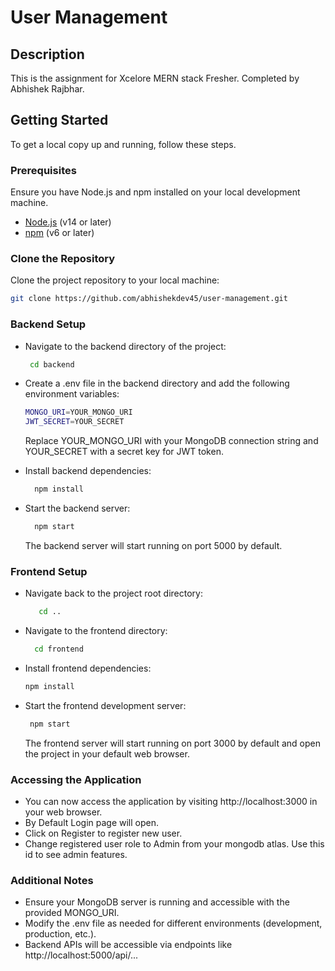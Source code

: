 # User Management

## Description

This is the assignment for Xcelore MERN stack Fresher. Completed by Abhishek Rajbhar.

## Getting Started

To get a local copy up and running, follow these steps.

### Prerequisites

Ensure you have Node.js and npm installed on your local development machine.

- [Node.js](https://nodejs.org/) (v14 or later)
- [npm](https://www.npmjs.com/) (v6 or later)

### Clone the Repository

Clone the project repository to your local machine:

```bash
git clone https://github.com/abhishekdev45/user-management.git
```

### Backend Setup

- Navigate to the backend directory of the project:
  
  ```bash
   cd backend
  ```
- Create a .env file in the backend directory and add the following environment variables:
    ```bash
    MONGO_URI=YOUR_MONGO_URI
    JWT_SECRET=YOUR_SECRET
  ```
  Replace YOUR_MONGO_URI with your MongoDB connection string and YOUR_SECRET with a secret key for JWT token.

- Install backend dependencies:
   ```bash
     npm install
   ```
- Start the backend server:
   ```bash
     npm start
   ```
   The backend server will start running on port 5000 by default.

### Frontend Setup
- Navigate back to the project root directory:
  ```bash
     cd ..
   ```
- Navigate to the frontend directory:
   ```bash
     cd frontend
   ```
- Install frontend dependencies:
    ```bash
    npm install
   ```
- Start the frontend development server:
   ```bash
    npm start
   ```
   The frontend server will start running on port 3000 by default and open the project in your default web browser.

### Accessing the Application

- You can now access the application by visiting http://localhost:3000 in your web browser.
- By Default Login page will open.
- Click on Register to register new user.
- Change registered user role to Admin from your mongodb atlas. Use this id to see admin features.
  
  

### Additional Notes
- Ensure your MongoDB server is running and accessible with the provided MONGO_URI.
- Modify the .env file as needed for different environments (development, production, etc.).
- Backend APIs will be accessible via endpoints like http://localhost:5000/api/...


